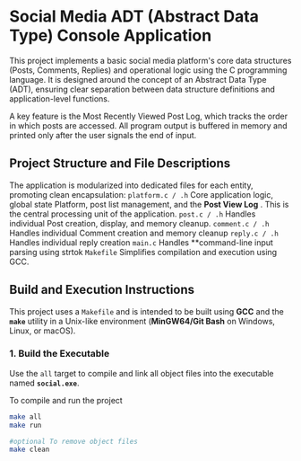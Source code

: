 # Social Media ADT (Abstract Data Type) Console Application

This project implements a basic social media platform's core data structures (Posts, Comments, Replies) and operational logic using the C programming language. It is designed around the concept of an Abstract Data Type (ADT), ensuring clear separation between data structure definitions and application-level functions.

A key feature is the Most Recently Viewed Post Log, which tracks the order in which posts are accessed. All program output is buffered in memory and printed only after the user signals the end of input.

##  Project Structure and File Descriptions

The application is modularized into dedicated files for each entity, promoting clean encapsulation:
`platform.c / .h` Core application logic, global state Platform, post list management, and the **Post View Log** . This is the central processing unit of the application. 
`post.c / .h` Handles individual Post creation, display, and memory cleanup.
`comment.c / .h`  Handles individual Comment creation and memory cleanup 
`reply.c / .h` Handles individual reply creation
`main.c` Handles **command-line input parsing using strtok
`Makefile` Simplifies compilation and execution using GCC. 



##  Build and Execution Instructions

This project uses a `Makefile` and is intended to be built using **GCC** and the **`make`** utility in a Unix-like environment (**MinGW64/Git Bash** on Windows, Linux, or macOS).

### 1. Build the Executable

Use the `all` target to compile and link all object files into the executable named **`social.exe`**.

To compile and run the project

```bash
make all
make run

#optional To remove object files
make clean
